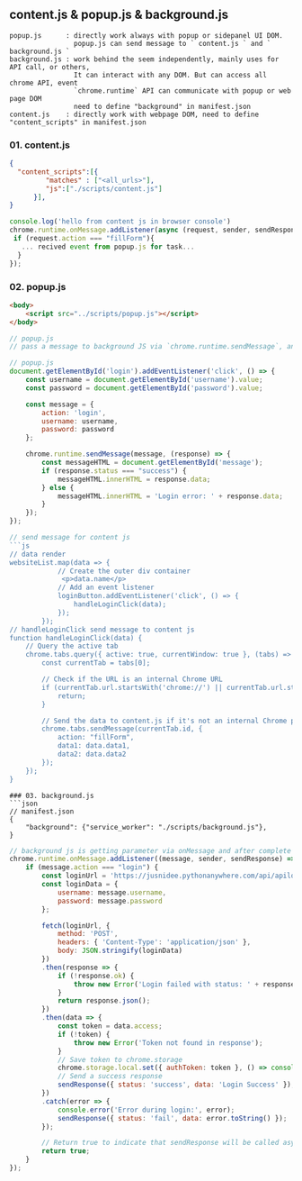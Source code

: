 ## content.js & popup.js & background.js
```
popup.js      : directly work always with popup or sidepanel UI DOM.
                popup.js can send message to ` content.js ` and ` background.js `
background.js : work behind the seem independently, mainly uses for API call, or others,
                It can interact with any DOM. But can access all chrome API, event
                `chrome.runtime` API can communicate with popup or web page DOM
                need to define "background" in manifest.json
content.js    : directly work with webpage DOM, need to define "content_scripts" in manifest.json
```
### 01. content.js
```json
{
  "content_scripts":[{
         "matches" : ["<all_urls>"],
         "js":["./scripts/content.js"]
      }],
}
```
```js
console.log('hello from content js in browser console')
chrome.runtime.onMessage.addListener(async (request, sender, sendResponse) => {
 if (request.action === "fillForm"){
   ... recived event from popup.js for task...
  }
});
```
### 02. popup.js
```html
<body>
    <script src="../scripts/popup.js"></script>
</body>
```
```js
// popup.js
// pass a message to background JS via `chrome.runtime.sendMessage`, and receiving response

// popup.js
document.getElementById('login').addEventListener('click', () => {
    const username = document.getElementById('username').value;
    const password = document.getElementById('password').value;

    const message = {
        action: 'login',
        username: username,
        password: password
    };

    chrome.runtime.sendMessage(message, (response) => {
        const messageHTML = document.getElementById('message');
        if (response.status === "success") {
            messageHTML.innerHTML = response.data;
        } else {
            messageHTML.innerHTML = 'Login error: ' + response.data;
        }
    });
});

// send message for content js
```js
// data render
websiteList.map(data => {
            // Create the outer div container
             <p>data.name</p>
            // Add an event listener
            loginButton.addEventListener('click', () => {
                handleLoginClick(data);
            });
        });
// handleLoginClick send message to content js
function handleLoginClick(data) {
    // Query the active tab
    chrome.tabs.query({ active: true, currentWindow: true }, (tabs) => {
        const currentTab = tabs[0];

        // Check if the URL is an internal Chrome URL
        if (currentTab.url.startsWith('chrome://') || currentTab.url.startsWith('chrome-extension://')) {
            return;
        }

        // Send the data to content.js if it's not an internal Chrome page
        chrome.tabs.sendMessage(currentTab.id, {
            action: "fillForm",
            data1: data.data1,
            data2: data.data2
        });
    });
}
```

```
### 03. background.js
```json
// manifest.json
{
    "background": {"service_worker": "./scripts/background.js"},
}
```
```js
// background js is getting parameter via onMessage and after complete sendResponse
chrome.runtime.onMessage.addListener((message, sender, sendResponse) => {
    if (message.action === "login") {
        const loginUrl = 'https://jusnidee.pythonanywhere.com/api/apilogin/';
        const loginData = {
            username: message.username,
            password: message.password
        };

        fetch(loginUrl, {
            method: 'POST',
            headers: { 'Content-Type': 'application/json' },
            body: JSON.stringify(loginData)
        })
        .then(response => {
            if (!response.ok) {
                throw new Error('Login failed with status: ' + response.status);
            }
            return response.json();
        })
        .then(data => {
            const token = data.access;
            if (!token) {
                throw new Error('Token not found in response');
            }
            // Save token to chrome.storage
            chrome.storage.local.set({ authToken: token }, () => console.log('Token saved to storage:'));
            // Send a success response
            sendResponse({ status: 'success', data: 'Login Success' });
        })
        .catch(error => {
            console.error('Error during login:', error);
            sendResponse({ status: 'fail', data: error.toString() });
        });

        // Return true to indicate that sendResponse will be called asynchronously
        return true;
    }
});

```



